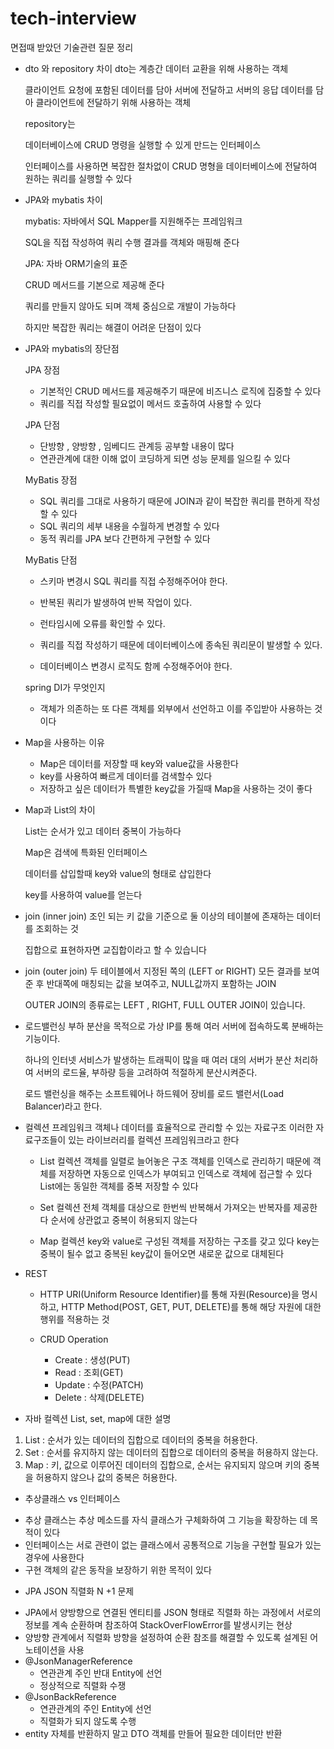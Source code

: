 # tech-interview
면접때 받았던 기술관련 질문 정리
    

- dto 와 repository 차이
    dto는 계층간 데이터 교환을 위해 사용하는 객체
    
    클라이언트 요청에 포함된 데이터를 담아 서버에 전달하고 서버의 응답 데이터를 담아 클라이언트에 전달하기 위해 사용하는 객체
    
    
    repository는 
    
    데이터베이스에 CRUD 명령을 실행할 수 있게 만드는 인터페이스
    
    인터페이스를 사용하면 복잡한 절차없이 CRUD 명형을 데이터베이스에 전달하여 원하는 쿼리를 실행할 수 있다
    
    
    

- JPA와 mybatis 차이
    
    mybatis:  자바에서 SQL Mapper를 지원해주는 프레임워크
    
    SQL을 직접 작성하여 쿼리 수행 결과를 객체와 매핑해 준다
    
    JPA: 자바 ORM기술의 표준
    
    CRUD 메서드를 기본으로 제공해 준다
    
    쿼리를 만들지 않아도 되며 객체 중심으로 개발이 가능하다
    
    하지만 복잡한 쿼리는 해결이 어려운 단점이 있다
    
    

- JPA와 mybatis의 장단점
    
    JPA 장점
    
    - 기본적인 CRUD 메서드를 제공해주기 때문에 비즈니스 로직에 집중할 수 있다
    - 쿼리를 직접 작성할 필요없이 메서드 호출하여 사용할 수 있다
    
    JPA 단점
    
    - 단방향 , 양방향 , 임베디드 관계등 공부할 내용이 많다
    - 연관관계에 대한 이해 없이 코딩하게 되면 성능 문제를 일으킬 수 있다
    
    MyBatis 장점
    
    - SQL 쿼리를 그대로 사용하기 때문에 JOIN과 같이 복잡한 쿼리를 편하게 작성할 수 있다
    - SQL 쿼리의 세부 내용을 수월하게 변경할 수 있다
    - 동적 쿼리를 JPA 보다 간편하게 구현할 수 있다
    
    MyBatis 단점

    - 스키마 변경시 SQL 쿼리를 직접 수정해주어야 한다.
    
    - 반복된 쿼리가 발생하여 반복 작업이 있다.
    
    - 런타임시에 오류를 확인할 수 있다.
    
    - 쿼리를 직접 작성하기 때문에 데이터베이스에 종속된 쿼리문이 발생할 수 있다. 
    - 데이터베이스 변경시 로직도 함께 수정해주어야 한다.
    
    
     spring DI가 무엇인지
    
    - 객체가 의존하는 또 다른 객체를 외부에서 선언하고 이를 주입받아 사용하는 것이다



- Map을 사용하는 이유
    - Map은 데이터를 저장할 때 key와 value값을 사용한다
    - key를 사용하여 빠르게 데이터를 검색할수 있다
    - 저장하고 싶은 데이터가 특별한 key값을 가질때 Map을 사용하는 것이 좋다
    

- Map과 List의 차이
    
    List는 순서가 있고 데이터 중복이 가능하다
    
    Map은 검색에 특화된 인터페이스
    
    데이터를 삽입할때 key와 value의 형태로 삽입한다
    
    key를 사용하여 value를 얻는다

- join (inner join)
  조인 되는 키 값을 기준으로 둘 이상의 테이블에 존재하는 데이터를 조회하는 것
   
  집합으로 표현하자면 교집합이라고 할 수 있습니다

- join (outer join)
  두 테이블에서 지정된 쪽의 (LEFT or RIGHT) 모든 결과를 보여준 후 반대쪽에 매칭되는 값을 보여주고, NULL값까지 포함하는 JOIN

  OUTER JOIN의 종류로는 LEFT , RIGHT, FULL OUTER JOIN이 있습니다.

- 로드밸런싱
  부하 분산을 목적으로 가상 IP를 통해 여러 서버에 접속하도록 분배하는 기능이다.

  하나의 인터넷 서비스가 발생하는 트래픽이 많을 때 여러 대의 서버가 분산 처리하여 서버의 로드율, 부하량 등을 고려하여 적절하게 분산시켜준다.

  로드 밸런싱을 해주는 소프트웨어나 하드웨어 장비를 로드 밸런서(Load Balancer)라고 한다.


- 컬렉션 프레임워크
  객체나 데이터를 효율적으로 관리할 수 있는 자료구조
  이러한 자료구조들이 있는 라이브러리를 컬렉션 프레임워크라고 한다

  - List 컬렉션
    객체를 일렬로 늘어놓은 구조
    객체를 인덱스로 관리하기 때문에 객체를 저장하면 자동으로 인덱스가 부여되고 인덱스로 객체에 접근할 수 있다
    List에는 동일한 객체를 중복 저장할 수 있다

  - Set 컬렉션
    전체 객체를 대상으로 한번씩 반복해서 가져오는 반복자를 제공한다
    순서에 상관없고 중복이 허용되지 않는다

  - Map 컬렉션
    key와 value로 구성된 객체를 저장하는 구조를 갖고 있다
    key는 중복이 될수 없고 중복된 key값이 들어오면 새로운 값으로 대체된다

- REST
  - HTTP URI(Uniform Resource Identifier)를 통해 자원(Resource)을 명시하고, HTTP Method(POST, GET, PUT, DELETE)를 통해 해당 자원에 대한 행위를 적용하는 것

  - CRUD Operation
    - Create : 생성(PUT)
    - Read : 조회(GET)
    - Update : 수정(PATCH)
    - Delete : 삭제(DELETE)


- 자바 컬렉션 List, set, map에 대한 설명
1. List : 순서가 있는 데이터의 집합으로 데이터의 중복을 허용한다.
2. Set : 순서를 유지하지 않는 데이터의 집합으로 데이터의 중복을 허용하지 않는다.
3. Map : 키, 값으로 이루어진 데이터의 집합으로, 순서는 유지되지 않으며 키의 중복을 허용하지 않으나 값의 중복은 허용한다.
  

  - 추상클래스 vs 인터페이스
  + 추상 클래스는 추상 메소드를 자식 클래스가
구체화하여 그 기능을 확장하는 데 목적이 있다
+ 인터페이스는 서로 관련이 없는 클래스에서 공통적으로 
  기능을 구현할 필요가 있는
경우에 사용한다
+ 구현 객체의 같은 동작을 보장하기 위한 목적이 있다

- JPA JSON 직렬화 N +1 문제
+ JPA에서 양방향으로 연결된 엔티티를 JSON 형태로 직렬화 하는 과정에서 서로의 정보를 계속 순환하며 참조하여 StackOverFlowError를 발생시키는 현상
+ 양방향 관계에서 직렬화 방향을 설정하여 순환 참조를 해결할 수 있도록 설계된 어노테이션을 사용
+ @JsonManagerReference
  + 연관관계 주인 반대 Entity에 선언
  + 정상적으로 직렬화 수쟁
+ @JsonBackReference
  + 연관관계의 주인 Entity에 선언
  + 직렬화가 되지 않도록 수행
+ entity 자체를 반환하지 말고 DTO 객체를 만들어 필요한 데이터만 반환